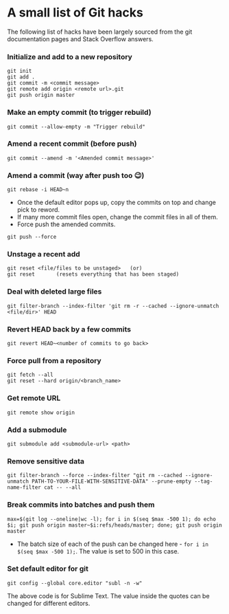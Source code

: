 # A small list of Git hacks
The following list of hacks have been largely sourced from the git documentation pages and Stack Overflow answers.

### Initialize and add to a new repository
	git init
	git add .
	git commit -m <commit message>
	git remote add origin <remote url>.git
	git push origin master

### Make an empty commit (to trigger rebuild)
	git commit --allow-empty -m "Trigger rebuild"

### Amend a recent commit (before push)
	git commit --amend -m '<Amended commit message>'

### Amend a commit (way after push too :wink:)
	git rebase -i HEAD~n 

- Once the default editor pops up, copy the commits on top and change pick to reword.
- If many more commit files open, change the commit files in all of them.
- Force push the amended commits.

```
git push --force
```

### Unstage a recent add
	git reset <file/files to be unstaged> 	(or)
	git reset		(resets everything that has been staged)

### Deal with deleted large files
	git filter-branch --index-filter 'git rm -r --cached --ignore-unmatch <file/dir>' HEAD

### Revert HEAD back by a few commits
	git revert HEAD~<number of commits to go back>

### Force pull from a repository
	git fetch --all
	git reset --hard origin/<branch_name>

### Get remote URL
	git remote show origin

### Add a submodule
	git submodule add <submodule-url> <path>

### Remove sensitive data
	git filter-branch --force --index-filter "git rm --cached --ignore-unmatch PATH-TO-YOUR-FILE-WITH-SENSITIVE-DATA" --prune-empty --tag-name-filter cat -- --all

### Break commits into batches and push them
	max=$(git log --oneline|wc -l); for i in $(seq $max -500 1); do echo $i; git push origin master~$i:refs/heads/master; done; git push origin master

- The batch size of each of the push can be changed here - `for i in $(seq $max -500 1);`. The value is set to 500 in this case.

### Set default editor for git
	git config --global core.editor "subl -n -w"
The above code is for Sublime Text. The value inside the quotes can be changed for different editors.
